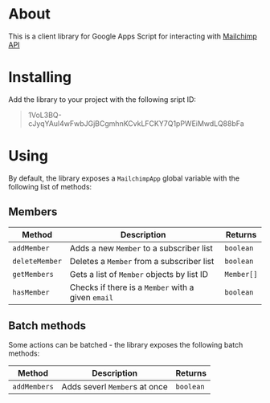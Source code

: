 # About

This is a client library for Google Apps Script for interacting with [Mailchimp API](https://mailchimp.com/developer/marketing/api/list-members/list-members-info/)

# Installing

Add the library to your project with the following sript ID:

> 1VoL3BQ-cJyqYAul4wFwbJGjBCgmhnKCvkLFCKY7Q1pPWEiMwdLQ88bFa

# Using

By default, the library exposes a `MailchimpApp` global variable with the following list of methods:

## Members

| Method         | Description                                        | Returns    |
| -------------- | -------------------------------------------------- | ---------- |
| `addMember`    | Adds a new `Member` to a subscriber list           | `boolean`  |
| `deleteMember` | Deletes a `Member` from a subscriber list          | `boolean`  |
| `getMembers`   | Gets a list of `Member` objects by list ID         | `Member[]` |
| `hasMember`    | Checks if there is a `Member` with a given `email` | `boolean`  |

## Batch methods

Some actions can be batched - the library exposes the following batch methods:

| Method       | Description                   | Returns   |
| ------------ | ----------------------------- | --------- |
| `addMembers` | Adds severl `Member`s at once | `boolean` |
